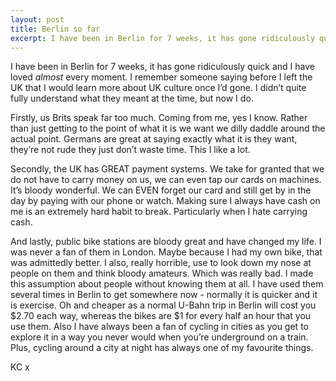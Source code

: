 ```yaml
---
layout: post
title: Berlin so far
excerpt: I have been in Berlin for 7 weeks, it has gone ridiculously quick and I have loved almost every moment. I remember someone saying before I left the UK that I would learn more about UK culture once I’d gone. I didn’t quiet fully understand what they meant at the time, but now I do.
---
```


I have been in Berlin for 7 weeks, it has gone ridiculously quick and I have loved _almost_ every moment. I remember someone saying before I left the UK that I would learn more about UK culture once I’d gone. I didn’t quite fully understand what they meant at the time, but now I do.

Firstly, us Brits speak far too much. Coming from me, yes I know. Rather than just getting to the point of what it is we want we dilly daddle around the actual point. Germans are great at saying exactly what it is they want, they’re not rude they just don’t waste time. This I like a lot.

Secondly, the UK has GREAT payment systems. We take for granted that we do not have to carry money on us, we can even tap our cards on machines. It’s bloody wonderful. We can EVEN forget our card and still get by in the day by paying with our phone or watch. Making sure I always have cash on me is an extremely hard habit to break. Particularly when I hate carrying cash.

And lastly, public bike stations are bloody great and have changed my life. I was never a fan of them in London. Maybe because I had my own bike, that was admittedly better. I also, really horrible, use to look down my nose at people on them and think bloody amateurs. Which was really bad. I made this assumption about people without knowing them at all. I have used them several times in Berlin to get somewhere now - normally it is quicker and it is exercise. Oh and cheaper as a normal U-Bahn trip in Berlin will cost you $2.70 each way, whereas the bikes are $1 for every half an hour that you use them. Also I have always been a fan of cycling in cities as you get to explore it in a way you never would when you’re underground on a train. Plus, cycling around a city at night has always one of my favourite things.

KC x
